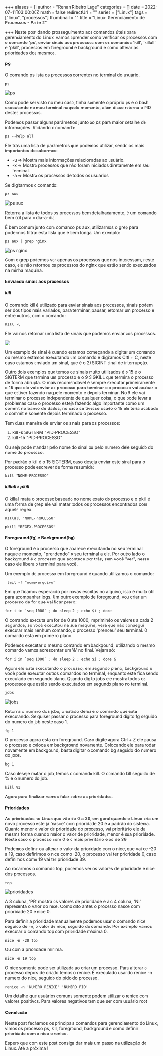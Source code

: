 +++
aliases = []
author = "Renan Ribeiro Lage"
categories = []
date = 2022-07-11T03:00:00Z
math = false
redirectUrl = ""
series = ["Linux"]
tags = ["linux", "processos"]
thumbnail = ""
title = "Linux: Gerenciamento de Processos - Parte 2"

+++
Neste post dando prosseguimento aos comandos úteis para gerenciamento do Linux, vamos aprender como verificar os processos com o comando 'ps', enviar sinais aos processos com os comandos 'kill', 'killall' e 'pkill', processos em foreground e background e como alterar as prioridades dos mesmos.

#### PS

O comando ps lista os processos correntes no terminal do usuário.

    ps

![ps](/uploads/ps.png "ps")

Como pode ser visto no meu caso, tinha somente o próprio ps e o bash executando no meu terminal naquele momento, além disso retorna o PID destes processos.

Podemos passar alguns parâmetros junto ao _ps_ para maior detalhe de informações. Rodando o comando:

    ps --help all

Ele trás  uma lista de parâmetros que podemos utilizar, sendo os mais importantes de sabermos:

* -u => Mostra mais informações relacionadas ao usuário.
* -x => Mostra processos que não foram iniciados diretamente em seu terminal.
* -a => Mostra os processos de todos os usuários.

Se digitarmos o comando:

    ps aux

![ps aux](/uploads/ps-aux.png "ps aux")

Retorna a lista de todos os processos bem detalhadamente, é um comando bem útil para o dia-a-dia.

É bem comum junto com comando ps aux, utilizarmos o grep para podermos filtrar esta lista que é bem longa. Um exemplo:

    ps aux | grep nginx

![ps nginx](/uploads/ps-nginx.png "ps nginx")

Com o grep podemos ver apenas os processos que nos interessam, neste caso, ele não retornou os processos do nginx que estão sendo executados na minha maquina.

#### Enviando sinais aos processos

##### kill

O comando kill é utilizado para enviar sinais aos processos, sinais podem ser dos tipos mais variados, para terminar, pausar, retomar um processo e entre outros, com o comando:

    kill -l

Ele vai nos retornar uma lista de sinais que podemos enviar aos processos.

![](/uploads/kill-lista.png)

Um exemplo de sinal é quando estamos começando a digitar um comando ou mesmo estamos executando um comando e digitamos Crtl + C, neste caso estamos enviado um sinal, que é o 2) SIGINT sinal de interrupção.

Outro dois exemplos que temos de sinais muito utilizados é o 15 é o SIGTERM que termina um processo e o 9 SIGKILL que termina o processo de forma abrupta. O mais recomendável é sempre executar primeiramente o 15 que ele vai enviar ao processo para terminar e o processo vai acabar o que estiver fazendo naquele momento e depois terminar. No 9 ele vai terminar o processo independente de qualquer coisa, o que pode levar a problemas caso o processo esteja fazendo algo importante como um commit no banco de dados, no caso se tivesse usado o 15 ele teria acabado o commit e somente depois terminado o processo.

Tem duas maneira de enviar os sinais para os processos:

1. kill -s SIGTERM "PID-PROCESSO"
2. kill -15 "PID-PROCESSO"

Ou seja pode mandar pelo nome do sinal ou pelo numero dele seguido do nome do processo.

Por padrão o kill é o 15 SIGTERM, caso deseja enviar este sinal para o processo pode escrever de forma resumida:

    kill "NOME-PROCESSO"

##### killall e pkill

O killall mata o processo baseado no nome exato do processo e o pkill é uma forma de grep ele vai matar todos os processos encontrados com aquele regex.

    killall "NOME-PROCESSO"
    
    pkill "REGEX-PROCESSOS"

#### Foreground(fg) e Background(bg)

O foreground é o processo que aparece executando no seu terminal naquele momento, "prendendo" o seu terminal a ele. Por outro lado o background é o processo que acontece por trás, sem você "ver", nesse caso ele libera o terminal para você.

Um exemplo de processo em foreground é quando utilizamos o comando:

     tail -f "nome-arquivo"

Em que ficamos esperando por novas escritas no arquivo, isso é muito útil para acompanhar logs. Um outro exemplo de foreground, vou criar um processo de for que vai ficar preso:

    for i in `seq 1000` ; do sleep 2 ; echo $i ; done

O comando executa um for de 0 ate 1000, imprimindo os valores a cada 2 segundos, se você executou na sua maquina, verá que não consegui executar mais nenhum comando, o processo 'prendeu' seu terminal. O comando esta em primeiro plano.

Podemos executar o mesmo comando em backgound, utilizando o mesmo comando vamos acrescentar um '&' no final. Vejam só:

    for i in `seq 1000` ; do sleep 2 ; echo $i ; done &

Agora ele esta executando o processo, em segundo plano, background e você pode executar outros comandos no terminal, enquanto este fica sendo executado em segundo plano. Quando digito jobs ele mostra todos os processos que estão sendo executados em segundo plano no terminal.

    jobs

![jobs](/uploads/jobs.png "jobs")

Retorna o numero dos jobs, o estado deles e o comando que esta executando. Se quiser passar o processo para foreground digito fg seguido do numero do job neste caso 1.

    fg 1

O processo agora esta em foreground. Caso digite agora Ctrl + Z ele pausa o processo e coloca em background novamente. Colocando ele para rodar novamente em backgound, basta digitar o comando bg seguido do numero do jobs.

    bg 1

Caso deseje matar o job, temos o comando kill. O comando kill seguido de % e o numero do job.

    kill %1

Agora para finalizar vamos falar sobre as prioridades.

#### Prioridades

As prioridades no Linux que vão de 0 a 39, em geral quando o Linux cria um novo processo este já 'nasce' com prioridade 20 é a padrão do sistema. Quanto menor o valor de prioridade do processo, vai prioritário ele da mesma forma quando maior o valor de prioridade, menor é sua prioridade. Neste caso o processo com 0 é o mais prioritário e os de 39.

Podemos definir ou alterar o valor da prioridade com o nice, que vai de -20 a 19, caso definimos o nice como -20, o processo vai ter prioridade 0, caso definimos como 19 vai ter prioridade 39.

Ao rodarmos o comando top, podemos ver os valores de prioridade e nice dos processos.

    top

![prioridades](/uploads/prioridades.png "prioridades")

A 3 coluna, 'PR' mostra os valores de prioridade e a c 4 coluna, 'NI' representa o valor do nice. Como dito antes o processo nasce com prioridade 20 e nice 0.

Para definir a prioridade manualmente podemos usar o comando nice seguido de -n, o valor do nice, seguido do comando. Por exemplo vamos executar o comando top com prioridade máxima 0.

    nice -n -20 top

Ou com a prioridade minima.

    nice -n 19 top

O nice somente pode ser utilizado ao criar um processo. Para alterar o processo depois de criado temos o renice. É executado usando renice -n numero do nice, seguido do pido do processo.

    renice -n 'NUMERO_RENICE' 'NUMERO_PID'

Um detalhe que usuários comuns somente podem utilizar o renice com valores positivos. Para valores negativos tem que ser com usuário root

#### Conclusão

Neste post fechamos os principais comandos para gerenciamento do Linux, vimos os processo ps, kill, foreground, background e como definir prioridade com o nice e renice.

Espero que com este post consiga dar mais um passo na utilização do Linux. Até a próxima !